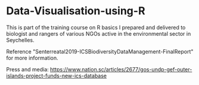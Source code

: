 # Data-Visualisation-using-R

This is part of the training course on R basics I prepared and delivered to biologist and rangers of various NGOs active in the environmental sector in Seychelles. 

Reference "Senterreatal2019-ICSBiodiversityDataManagement-FinalReport" for more information.

Press and media: https://www.nation.sc/articles/2677/gos-undp-gef-outer-islands-project-funds-new-ics-database
